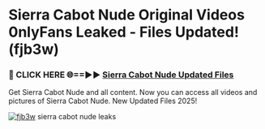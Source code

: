# Sierra Cabot Nude Original Videos 0nlyFans Leaked - Files Updated! (fjb3w)

<h3>🔴 CLICK HERE 🌐==►► <a href="https://tinyurl.com/52m3yx9h" rel="nofollow">Sierra Cabot Nude Updated Files</a></h3>

Get Sierra Cabot Nude and all content. Now you can access all videos and pictures of Sierra Cabot Nude. New Updated Files 2025!

[![fjb3w](https://i.imgur.com/TnHtlc8.gif)](https://tinyurl.com/52m3yx9h)
sierra cabot nude leaks